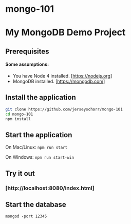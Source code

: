 mongo-101
=========

# My MongoDB Demo Project

Prerequisites
-------------

#### Some assumptions:
- You have Node 4 installed. [https://nodejs.org]
- MongoDB installed. [https://mongodb.com]

Install the application
----------------------------

```sh
git clone https://github.com/jerseyschorr/mongo-101
cd mongo-101
npm install
```

Start the application
---------------------

On Mac/Linux: `npm run start`

On Windows: `npm run start-win`



Try it out
----------

### [http://localhost:8080/index.html]


Start the database
---------------------

`mongod -port 12345`
